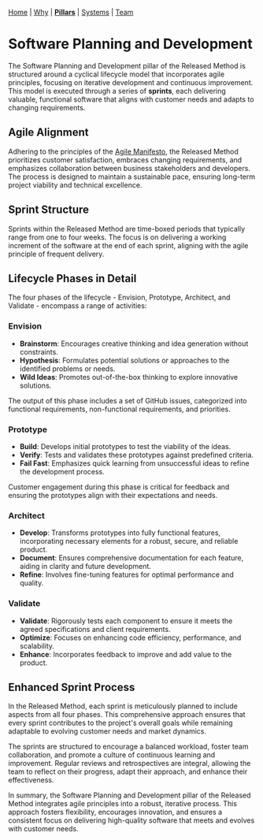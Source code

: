 [Home](README.md) | [Why](why.md) | **[Pillars](pillars.md)** | [Systems](systems.md) | [Team](team-model.md)

# Software Planning and Development

The Software Planning and Development pillar of the Released Method is structured around a cyclical lifecycle model that incorporates agile principles, focusing on iterative development and continuous improvement. This model is executed through a series of **sprints**, each delivering valuable, functional software that aligns with customer needs and adapts to changing requirements.

## Agile Alignment
Adhering to the principles of the [Agile Manifesto](https://agilemanifesto.org/), the Released Method prioritizes customer satisfaction, embraces changing requirements, and emphasizes collaboration between business stakeholders and developers. The process is designed to maintain a sustainable pace, ensuring long-term project viability and technical excellence.

## Sprint Structure
Sprints within the Released Method are time-boxed periods that typically range from one to four weeks. The focus is on delivering a working increment of the software at the end of each sprint, aligning with the agile principle of frequent delivery.

## Lifecycle Phases in Detail
The four phases of the lifecycle - Envision, Prototype, Architect, and Validate - encompass a range of activities:

### Envision
- **Brainstorm**: Encourages creative thinking and idea generation without constraints.
- **Hypothesis**: Formulates potential solutions or approaches to the identified problems or needs.
- **Wild Ideas**: Promotes out-of-the-box thinking to explore innovative solutions.

The output of this phase includes a set of GitHub issues, categorized into functional requirements, non-functional requirements, and priorities.

### Prototype
- **Build**: Develops initial prototypes to test the viability of the ideas.
- **Verify**: Tests and validates these prototypes against predefined criteria.
- **Fail Fast**: Emphasizes quick learning from unsuccessful ideas to refine the development process.

Customer engagement during this phase is critical for feedback and ensuring the prototypes align with their expectations and needs.

### Architect
- **Develop**: Transforms prototypes into fully functional features, incorporating necessary elements for a robust, secure, and reliable product.
- **Document**: Ensures comprehensive documentation for each feature, aiding in clarity and future development.
- **Refine**: Involves fine-tuning features for optimal performance and quality.

### Validate
- **Validate**: Rigorously tests each component to ensure it meets the agreed specifications and client requirements.
- **Optimize**: Focuses on enhancing code efficiency, performance, and scalability.
- **Enhance**: Incorporates feedback to improve and add value to the product.

## Enhanced Sprint Process
In the Released Method, each sprint is meticulously planned to include aspects from all four phases. This comprehensive approach ensures that every sprint contributes to the project's overall goals while remaining adaptable to evolving customer needs and market dynamics.

The sprints are structured to encourage a balanced workload, foster team collaboration, and promote a culture of continuous learning and improvement. Regular reviews and retrospectives are integral, allowing the team to reflect on their progress, adapt their approach, and enhance their effectiveness.

In summary, the Software Planning and Development pillar of the Released Method integrates agile principles into a robust, iterative process. This approach fosters flexibility, encourages innovation, and ensures a consistent focus on delivering high-quality software that meets and evolves with customer needs.